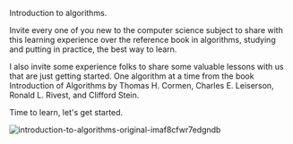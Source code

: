 Introduction to algorithms.

Invite every one of you new to the computer science subject to share with this learning experience over the reference book in algorithms, studying and putting in practice, the best way to learn. 

I also invite some experience folks to share some valuable lessons with us that are just getting started. 
One algorithm at a time from the book Introduction of Algorithms by Thomas H. Cormen, Charles E. Leiserson, Ronald L. Rivest, and Clifford Stein. 

Time to learn, let's get started. 

![introduction-to-algorithms-original-imaf8cfwr7edgndb](https://user-images.githubusercontent.com/2848953/57976608-dcfda880-79ba-11e9-8f2d-0a5e14bbfddc.jpeg)
